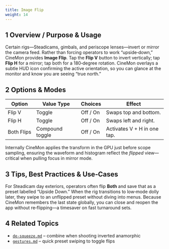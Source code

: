 ```yaml
---
title: Image Flip
weight: 14
---
```


## 1  Overview / Purpose & Usage
Certain rigs—Steadicams, gimbals, and periscope lenses—invert or mirror the camera feed.  Rather than forcing operators to work “upside‑down,” CineMon provides **Image Flip**.  Tap the **Flip V** button to invert vertically; tap **Flip H** for a mirror; tap both for a 180‑degree rotation.  CineMon overlays a subtle HUD icon confirming the active orientation, so you can glance at the monitor and know you are seeing “true north.”

## 2  Options & Modes
| Option | Value Type | Choices | Effect |
|--------|-----------|---------|--------|
| Flip V | Toggle | Off / On | Swaps top and bottom. |
| Flip H | Toggle | Off / On | Swaps left and right. |
| Both Flips | Compound toggle | Off / On | Activates V + H in one tap. |

Internally CineMon applies the transform in the GPU just before scope sampling, ensuring the waveform and histogram reflect the *flipped* view—critical when pulling focus in mirror mode.

## 3  Tips, Best Practices & Use‑Cases
For Steadicam day exteriors, operators often flip **Both** and save that as a preset labelled “Upside Down.”  When the rig transitions to low‑mode dolly later, they swipe to an unflipped preset without diving into menus.  Because CineMon remembers the last state globally, you can close and reopen the app without re‑flipping—a timesaver on fast turnaround sets.

## 4  Related Topics
* [`de-squeeze.md`](de-squeeze.md) – combine when shooting inverted anamorphic  
* [`gestures.md`](../gestures.md) – quick preset swiping to toggle flips
